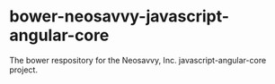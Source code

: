 bower-neosavvy-javascript-angular-core
======================================

The bower respository for the Neosavvy, Inc. javascript-angular-core project.
